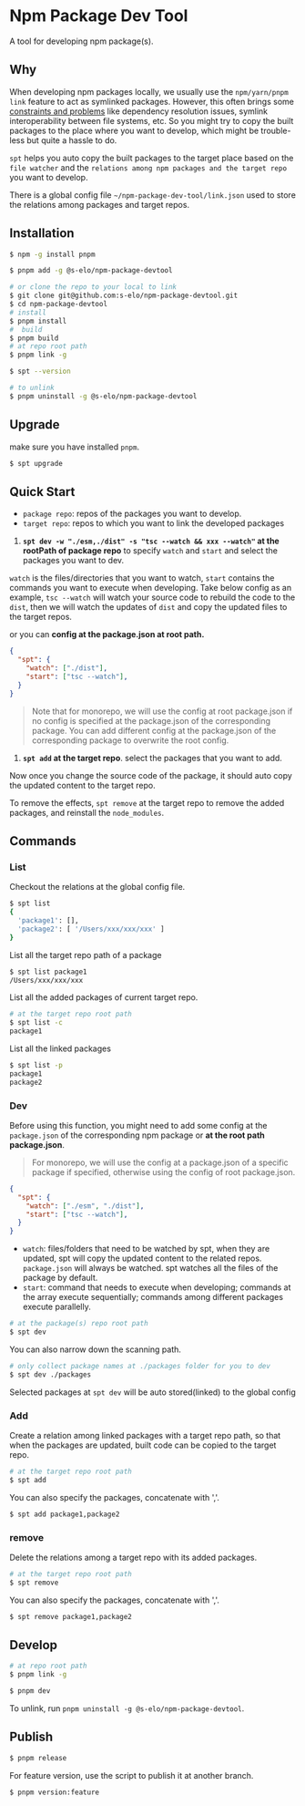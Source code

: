 # Npm Package Dev Tool

A tool for developing npm package(s).

## Why

When developing npm packages locally, we usually use the `npm/yarn/pnpm link` feature to act as symlinked packages. However, this often brings some [constraints and problems](https://github.com/yarnpkg/yarn/issues/1761#issuecomment-259706202) like dependency resolution issues, symlink interoperability between file systems, etc. So you might try to copy the built packages to the place where you want to develop, which might be trouble-less but quite a hassle to do.

`spt` helps you auto copy the built packages to the target place based on the `file watcher` and the `relations among npm packages and the target repo` you want to develop.

There is a global config file `~/npm-package-dev-tool/link.json` used to store the relations among packages and target repos.

## Installation

```bash
$ npm -g install pnpm

$ pnpm add -g @s-elo/npm-package-devtool

# or clone the repo to your local to link
$ git clone git@github.com:s-elo/npm-package-devtool.git
$ cd npm-package-devtool
# install
$ pnpm install
#  build
$ pnpm build
# at repo root path
$ pnpm link -g

$ spt --version

# to unlink
$ pnpm uninstall -g @s-elo/npm-package-devtool
```

## Upgrade

make sure you have installed `pnpm`.

```bash
$ spt upgrade
```

## Quick Start

- `package repo`: repos of the packages you want to develop.
- `target repo`: repos to which you want to link the developed packages

1. **`spt dev -w "./esm,./dist" -s "tsc --watch && xxx --watch"` at the rootPath of package repo** to specify `watch` and `start` and select the packages you want to dev.

`watch` is the files/directories that you want to watch, `start` contains the commands you want to execute when developing. Take below config as an example, `tsc --watch` will watch your source code to rebuild the code to the `dist`, then we will watch the updates of `dist` and copy the updated files to the target repos.

or you can **config at the package.json at root path.**

```json
{
  "spt": {
    "watch": ["./dist"],
    "start": ["tsc --watch"],
  }
}
```

> Note that for monorepo, we will use the config at root package.json if no config is specified at the package.json of the corresponding package. You can add different config at the package.json of the corresponding package to overwrite the root config.

1. **`spt add` at the target repo**. select the packages that you want to add.

Now once you change the source code of the package, it should auto copy the updated content to the target repo.

To remove the effects, `spt remove` at the target repo to remove the added packages, and reinstall the `node_modules`.

## Commands

### List

Checkout the relations at the global config file.

```bash
$ spt list
{
  'package1': [],
  'package2': [ '/Users/xxx/xxx/xxx' ]
}
```

List all the target repo path of a package

```bash
$ spt list package1
/Users/xxx/xxx/xxx
```

List all the added packages of current target repo.

```bash
# at the target repo root path
$ spt list -c
package1
```

List all the linked packages

```bash
$ spt list -p
package1
package2
```

### Dev

Before using this function, you might need to add some config at the `package.json` of the corresponding npm package or **at the root path package.json**.

> For monorepo, we will use the config at a package.json of a specific package if specified, otherwise using the config of root package.json.

```json
{
  "spt": {
    "watch": ["./esm", "./dist"],
    "start": ["tsc --watch"],
  }
}
```

- `watch`: files/folders that need to be watched by spt, when they are updated, spt will copy the updated content to the related repos. `package.json` will always be watched. spt watches all the files of the package by default.
- `start`: command that needs to execute when developing; commands at the array execute sequentially; commands among different packages execute parallelly. 

```bash
# at the package(s) repo root path
$ spt dev
```

You can also narrow down the scanning path.

```bash
# only collect package names at ./packages folder for you to dev
$ spt dev ./packages
```

Selected packages at `spt dev` will be auto stored(linked) to the global config

### Add

Create a relation among linked packages with a target repo path, so that when the packages are updated, built code can be copied to the target repo.

```bash
# at the target repo root path
$ spt add
```

You can also specify the packages, concatenate with ','.

```bash
$ spt add package1,package2
```

### remove

Delete the relations among a target repo with its added packages.

```bash
# at the target repo root path
$ spt remove
```

You can also specify the packages, concatenate with ','.

```bash
$ spt remove package1,package2
```

## Develop

```bash
# at repo root path
$ pnpm link -g

$ pnpm dev
```

To unlink, run `pnpm uninstall -g @s-elo/npm-package-devtool`.

## Publish

```bash
$ pnpm release
```

For feature version, use the script to publish it at another branch.

```bash
$ pnpm version:feature
```
